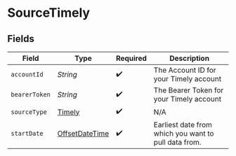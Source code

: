 # SourceTimely


## Fields

| Field                                                                                     | Type                                                                                      | Required                                                                                  | Description                                                                               |
| ----------------------------------------------------------------------------------------- | ----------------------------------------------------------------------------------------- | ----------------------------------------------------------------------------------------- | ----------------------------------------------------------------------------------------- |
| `accountId`                                                                               | *String*                                                                                  | :heavy_check_mark:                                                                        | The Account ID for your Timely account                                                    |
| `bearerToken`                                                                             | *String*                                                                                  | :heavy_check_mark:                                                                        | The Bearer Token for your Timely account                                                  |
| `sourceType`                                                                              | [Timely](../../models/shared/Timely.md)                                                   | :heavy_check_mark:                                                                        | N/A                                                                                       |
| `startDate`                                                                               | [OffsetDateTime](https://docs.oracle.com/javase/8/docs/api/java/time/OffsetDateTime.html) | :heavy_check_mark:                                                                        | Earliest date from which you want to pull data from.                                      |